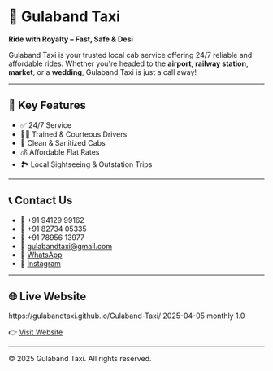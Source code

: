 

# 🚕 Gulaband Taxi

**Ride with Royalty – Fast, Safe & Desi**

Gulaband Taxi is your trusted local cab service offering 24/7 reliable and affordable rides. Whether you're headed to the **airport**, **railway station**, **market**, or a **wedding**, Gulaband Taxi is just a call away!

---

## 🌟 Key Features

- ✅ 24/7 Service
- 👨‍✈️ Trained & Courteous Drivers
- 🧼 Clean & Sanitized Cabs
- 💰 Affordable Flat Rates
- 🏞️ Local Sightseeing & Outstation Trips

---

## 📞 Contact Us

- 📱 +91 94129 99162  
- 📱 +91 82734 05335  
- 📱 +91 78956 13977  
- 📧 gulabandtaxi@gmail.com  
- 💬 [WhatsApp](https://wa.me/919412999162)  
- 📸 [Instagram](https://www.instagram.com/gulaband_taxi)

---

## 🌐 Live Website
<?xml version="1.0" encoding="UTF-8"?>
<urlset xmlns="http://www.sitemaps.org/schemas/sitemap/0.9">
  <url>
    <loc>https://gulabandtaxi.github.io/Gulaband-Taxi/</loc>
    <lastmod>2025-04-05</lastmod>
    <changefreq>monthly</changefreq>
    <priority>1.0</priority>
  </url>
</urlset>


👉 [Visit Website](https://<your-username>.github.io/gulaband-taxi)

---

© 2025 Gulaband Taxi. All rights reserved.

